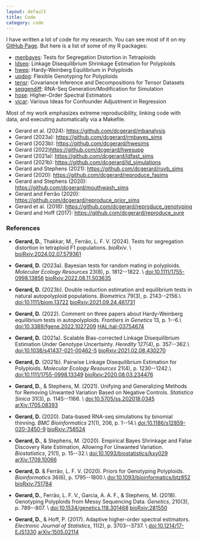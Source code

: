 ```yaml
---
layout: default
title: Code
category: code
---
```


I have written a lot of code for my research. You can see most of it on my [GitHub Page](https://github.com/dcgerard). But here is a list of some of my R packages:

- [menbayes](https://github.com/dcgerard/menbayes): Tests for Segregation Distortion in Tetraploids
- [ldsep](https://cran.r-project.org/package=ldsep): Linkage Disequilibrium Shrinkage Estimation for Polyploids
- [hwep](https://cran.r-project.org/package=hwep): Hardy-Weinberg Equilibrium in Polyploids
- [updog](https://cran.r-project.org/package=updog): Flexible Genotyping for Polyploids
- [tensr](https://cran.r-project.org/package=tensr): Covariance Inference and Decompositions for Tensor Datasets
- [seqgendiff](https://cran.r-project.org/package=seqgendiff): RNA-Seq Generation/Modification for Simulation
- [hose](https://github.com/dcgerard/hose): Higher-Order Spectral Estimators
- [vicar](https://github.com/dcgerard/vicar): Various Ideas for Confounder Adjustment in Regression

Most of my work emphasizes extreme reproducibility, linking code with
data, and executing automatically via a Makefile.

- Gerard et al. (2024): <https://github.com/dcgerard/mbanalysis>
- Gerard (2023a): <https://github.com/dcgerard/rmbayes_sims>
- Gerard (2023b): <https://github.com/dcgerard/hwesims>
- Gerard (2022)<https://github.com/dcgerard/hwesupp>
- Gerard (2021a): <https://github.com/dcgerard/ldfast_sims>
- Gerard (2021b): <https://github.com/dcgerard/ld_simulations>
- Gerard and Stephens (2021): <https://github.com/dcgerard/ruvb_sims>
- Gerard (2020): <https://github.com/dcgerard/reproduce_fasims>
- Gerard and Stephens (2020): <https://github.com/dcgerard/mouthwash_sims>
- Gerard and Ferrão (2020): <https://github.com/dcgerard/reproduce_prior_sims>
- Gerard et al. (2018): <https://github.com/dcgerard/reproduce_genotyping>
- Gerard and Hoff (2017): <https://github.com/dcgerard/reproduce_sure>

### References

- **Gerard, D.**, Thakkar, M., Ferr&atilde;o, L. F. V. (2024). Tests for segregation distortion in tetraploid F1 populations. *bioRxiv*. \\
  [boiRxiv:2024.02.07.579361](https://doi.org/10.1101/2024.02.07.579361)

- **Gerard, D.** (2023a). Bayesian tests for random mating in polyploids. *Molecular Ecology Resources* 23(8), p. 1812--1822. \\
  [doi:10.1111/1755-0998.13856](https://doi.org/10.1111/1755-0998.13856)
  [bioRxiv:2022.08.11.503635](https://doi.org/10.1101/2022.08.11.503635)

- **Gerard, D.** (2023b). Double reduction estimation and equilibrium tests in natural autopolyploid populations. *Biometrics* 79(3), p. 2143--2156.\\
  [doi:10.1111/biom.13722](https://doi.org/10.1111/biom.13722)
  [bioRxiv:2021.09.24.461731](https://doi.org/10.1101/2021.09.24.461731)

- **Gerard, D.** (2022). Comment on three papers about Hardy-Weinberg equilibrium tests in autopolyploids. *Frontiers in Genetics* 13, p. 1--6.\\
  [doi:10.3389/fgene.2022.1027209](https://doi.org/10.3389/fgene.2022.1027209)
  [HAL:hal-03754674](https://hal.archives-ouvertes.fr/hal-03754674)

- **Gerard, D.** (2021a). Scalable Bias-corrected Linkage
  Disequilibrium Estimation Under Genotype
  Uncertainty. *Heredity* 127(4), p. 357--362.\\  
  [doi:10.1038/s41437-021-00462-5](https://doi.org/10.1038/s41437-021-00462-5)
  [bioRxiv:2021.02.08.430270](https://doi.org/10.1101/2021.02.08.430270)

- **Gerard, D.** (2021b). Pairwise Linkage Disequilibrium Estimation for Polyploids. *Molecular Ecology Resources* 21(4), p. 1230--1242.\\
  [doi:10.1111/1755-0998.13349](https://doi.org/10.1111/1755-0998.13349)
  [bioRxiv:2020.08.03.234476](https://doi.org/10.1101/2020.08.03.234476)

- **Gerard, D.**, & Stephens, M. (2021). Unifying and
  Generalizing Methods for Removing Unwanted Variation Based on
  Negative Controls. *Statistica Sinica* 31(3), p. 1145--1166. \\
  [doi:10.5705/ss.202018.0345](https://doi.org/10.5705/ss.202018.0345)
  [arXiv:1705.08393](https://doi.org/10.48550/arXiv.1705.08393)

- **Gerard, D.** (2020). Data-based RNA-seq simulations by
  binomial thinning. *BMC Bioinformatics* 21(1), 206, p. 1--14.\\
  [doi:10.1186/s12859-020-3450-9](https://doi.org/10.1186/s12859-020-3450-9)
  [bioRxiv:758524](https://doi.org/10.1101/758524)

- **Gerard, D.**, & Stephens, M. (2020). Empirical Bayes
  Shrinkage and False Discovery Rate Estimation, Allowing For Unwanted
  Variation. *Biostatistics*, 21(1), p. 15--32.\\
  [doi:10.1093/biostatistics/kxy029](https://doi.org/10.1093/biostatistics/kxy029)
  [arXiv:1709.10066](https://doi.org/10.48550/arXiv.1709.10066)

- **Gerard, D.** & Ferr&atilde;o, L. F. V. (2020). Priors for
  Genotyping Polyploids. *Bioinformatics* 36(6), p. 1795--1800.\\
  [doi:10.1093/bioinformatics/btz852](https://doi.org/10.1093/bioinformatics/btz852)
  [bioRxiv:751784](https://doi.org/10.1101/751784)

- **Gerard, D.**, Ferr&atilde;o, L. F. V., Garcia, A. A. F., &
  Stephens, M. (2018). Genotyping Polyploids from Messy Sequencing
  Data. *Genetics*, 210(3), p. 789--807. \\
  [doi:10.1534/genetics.118.301468](https://doi.org/10.1534/genetics.118.301468)
  [bioRxiv:281550](https://doi.org/10.1101/281550)

- **Gerard, D.**, & Hoff, P. (2017). Adaptive higher-order
  spectral estimators. *Electronic Journal of Statistics*, 11(2),
  p. 3703--3737. \\
  [doi:10.1214/17-EJS1330](https://doi.org/10.1214/17-EJS1330)
  [arXiv:1505.02114](https://doi.org/10.48550/arXiv.1505.02114)




